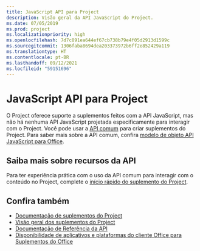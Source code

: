 ```yaml
---
title: JavaScript API para Project
description: Visão geral da API JavaScript do Project.
ms.date: 07/05/2019
ms.prod: project
ms.localizationpriority: high
ms.openlocfilehash: 7d7c891ea644ef67cb738b79e4f05d2913d1599c
ms.sourcegitcommit: 1306faba8694dea203373972b6ff2e852429a119
ms.translationtype: HT
ms.contentlocale: pt-BR
ms.lasthandoff: 09/12/2021
ms.locfileid: "59151696"
---
```

# <a name="javascript-api-for-project"></a>JavaScript API para Project

O Project oferece suporte a suplementos feitos com a API JavaScript, mas não há nenhuma API JavaScript projetada especificamente para interagir com o Project. Você pode usar a [API comum](/javascript/api/office) para criar suplementos do Project. Para saber mais sobre a API comum, confira [modelo de objeto API JavaScript para Office](../../develop/office-javascript-api-object-model.md). 

## <a name="learn-about-api-capabilities"></a>Saiba mais sobre recursos da API

Para ter experiência prática com o uso da API comum para interagir com o conteúdo no Project, complete o [início rápido do suplemento do Project](../../quickstarts/project-quickstart.md). 

## <a name="see-also"></a>Confira também

- [Documentação de suplementos do Project](../../project/index.yml)
- [Visão geral dos suplementos do Project](../../project/project-add-ins.md)
- [Documentação de Referência da API](../javascript-api-for-office.md)
- [Disponibilidade de aplicativos e plataformas do cliente Office para Suplementos do Office](../../overview/office-add-in-availability.md)